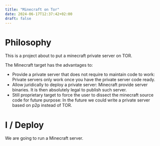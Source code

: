 ```yaml
---
title: "Minecraft on Tor"
date: 2024-06-17T12:37:42+02:00
draft: false
---
```


# Philosophy

This is a project about to put a minecraft private server on TOR. 

The Minecraft target has the advantages to:
 - Provide a private server that does not require to maintain code to work: Private servers only work once you have the private server code ready.
 - Allow juridically to deploy a private server: Minecraft provide server binaries. It is then absolutely legal to publish such server.
 - Still proprietary target to force the user to dissect the minecraft source code for future purpose: In the future we could write a private server based on p2p instead of TOR.

# I / Deploy

We are going to run a Minecraft server.